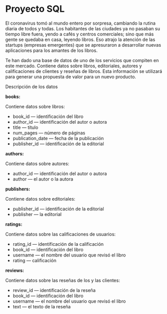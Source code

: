 # Proyecto SQL

El coronavirus tomó al mundo entero por sorpresa, cambiando la rutina diaria de todos y todas. Los habitantes de las ciudades ya no pasaban su tiempo libre fuera, yendo a cafés y centros comerciales; sino que más gente se quedaba en casa, leyendo libros. Eso atrajo la atención de las startups (empresas emergentes) que se apresuraron a desarrollar nuevas aplicaciones para los amantes de los libros.

Te han dado una base de datos de uno de los servicios que compiten en este mercado. Contiene datos sobre libros, editoriales, autores y calificaciones de clientes y reseñas de libros. Esta información se utilizará para generar una propuesta de valor para un nuevo producto.

Descripción de los datos

**books:**

Contiene datos sobre libros:

- book_id — identificación del libro
- author_id — identificación del autor o autora
- title — título
- num_pages — número de páginas
- publication_date — fecha de la publicación
- publisher_id — identificación de la editorial

**authors:**

Contiene datos sobre autores:

- author_id — identificación del autor o autora
- author — el autor o la autora

**publishers:**

Contiene datos sobre editoriales:

- publisher_id — identificación de la editorial
- publisher — la editorial

**ratings:**

Contiene datos sobre las calificaciones de usuarios:

- rating_id — identificación de la calificación
- book_id — identificación del libro
- username — el nombre del usuario que revisó el libro
- rating — calificación

**reviews:**

Contiene datos sobre las reseñas de los y las clientes:

- review_id — identificación de la reseña
- book_id — identificación del libro
- username — el nombre del usuario que revisó el libro
- text — el texto de la reseña
